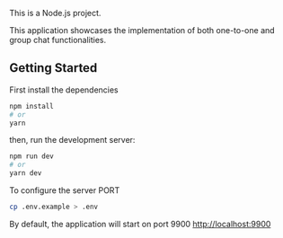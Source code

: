 This is a Node.js project.

This application showcases the implementation of both one-to-one and group chat functionalities.

## Getting Started

First install the dependencies

```bash
npm install
# or
yarn
```

then, run the development server:

```bash
npm run dev
# or
yarn dev
```

To configure the server PORT

```bash
cp .env.example > .env
```

By default, the application will start on port 9900
[http://localhost:9900](http://localhost:9900)

